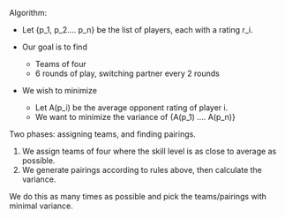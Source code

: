 Algorithm:
- Let {p_1, p_2.... p_n} be the list of players, each with a rating r_i. 
- Our goal is to find 
    * Teams of four
    * 6 rounds of play, switching partner every 2 rounds

- We wish to minimize
    * Let A(p_i) be the average opponent rating of player i.
    * We want to minimize the variance of {A(p_1) .... A(p_n)}


Two phases: assigning teams, and finding pairings.
1. We assign teams of four where the skill level is as close to average as possible.
2. We generate pairings according to rules above, then calculate the variance.

We do this as many times as possible and pick the teams/pairings with minimal variance.
